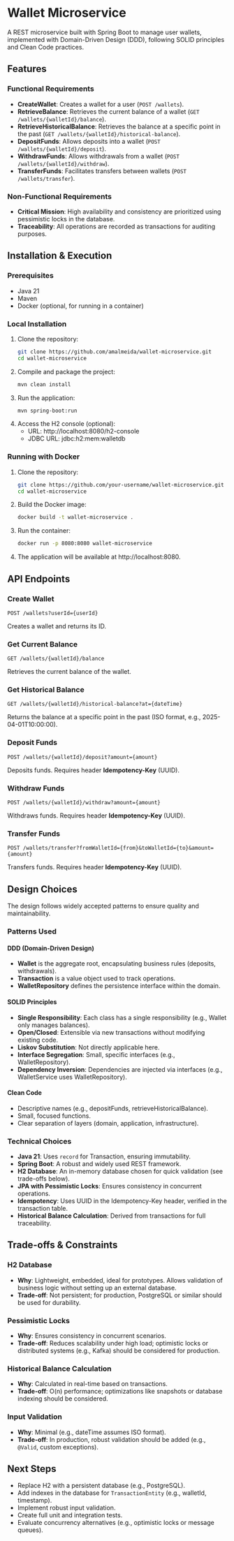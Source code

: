 # Wallet Microservice

A REST microservice built with Spring Boot to manage user wallets, implemented with Domain-Driven Design (DDD), following SOLID principles and Clean Code practices.

## Features

### Functional Requirements
- **CreateWallet**: Creates a wallet for a user (`POST /wallets`).
- **RetrieveBalance**: Retrieves the current balance of a wallet (`GET /wallets/{walletId}/balance`).
- **RetrieveHistoricalBalance**: Retrieves the balance at a specific point in the past (`GET /wallets/{walletId}/historical-balance`).
- **DepositFunds**: Allows deposits into a wallet (`POST /wallets/{walletId}/deposit`).
- **WithdrawFunds**: Allows withdrawals from a wallet (`POST /wallets/{walletId}/withdraw`).
- **TransferFunds**: Facilitates transfers between wallets (`POST /wallets/transfer`).

### Non-Functional Requirements
- **Critical Mission**: High availability and consistency are prioritized using pessimistic locks in the database.
- **Traceability**: All operations are recorded as transactions for auditing purposes.

## Installation & Execution

### Prerequisites
- Java 21
- Maven
- Docker (optional, for running in a container)

### Local Installation
1. Clone the repository:
   ```bash
   git clone https://github.com/amalmeida/wallet-microservice.git
   cd wallet-microservice
   ```
2. Compile and package the project:
   ```bash
   mvn clean install
   ```
3. Run the application:
   ```bash
   mvn spring-boot:run
   ```
4. Access the H2 console (optional):
    - URL: http://localhost:8080/h2-console
    - JDBC URL: jdbc:h2:mem:walletdb

### Running with Docker
1. Clone the repository:
   ```bash
   git clone https://github.com/your-username/wallet-microservice.git
   cd wallet-microservice
   ```
2. Build the Docker image:
   ```bash
   docker build -t wallet-microservice .
   ```
3. Run the container:
   ```bash
   docker run -p 8080:8080 wallet-microservice
   ```
4. The application will be available at http://localhost:8080.

## API Endpoints

### Create Wallet
```
POST /wallets?userId={userId}
```
Creates a wallet and returns its ID.

### Get Current Balance
```
GET /wallets/{walletId}/balance
```
Retrieves the current balance of the wallet.

### Get Historical Balance
```
GET /wallets/{walletId}/historical-balance?at={dateTime}
```
Returns the balance at a specific point in the past (ISO format, e.g., 2025-04-01T10:00:00).

### Deposit Funds
```
POST /wallets/{walletId}/deposit?amount={amount}
```
Deposits funds. Requires header **Idempotency-Key** (UUID).

### Withdraw Funds
```
POST /wallets/{walletId}/withdraw?amount={amount}
```
Withdraws funds. Requires header **Idempotency-Key** (UUID).

### Transfer Funds
```
POST /wallets/transfer?fromWalletId={from}&toWalletId={to}&amount={amount}
```
Transfers funds. Requires header **Idempotency-Key** (UUID).

## Design Choices

The design follows widely accepted patterns to ensure quality and maintainability.

### Patterns Used

#### DDD (Domain-Driven Design)
- **Wallet** is the aggregate root, encapsulating business rules (deposits, withdrawals).
- **Transaction** is a value object used to track operations.
- **WalletRepository** defines the persistence interface within the domain.

#### SOLID Principles
- **Single Responsibility**: Each class has a single responsibility (e.g., Wallet only manages balances).
- **Open/Closed**: Extensible via new transactions without modifying existing code.
- **Liskov Substitution**: Not directly applicable here.
- **Interface Segregation**: Small, specific interfaces (e.g., WalletRepository).
- **Dependency Inversion**: Dependencies are injected via interfaces (e.g., WalletService uses WalletRepository).

#### Clean Code
- Descriptive names (e.g., depositFunds, retrieveHistoricalBalance).
- Small, focused functions.
- Clear separation of layers (domain, application, infrastructure).

### Technical Choices
- **Java 21**: Uses `record` for Transaction, ensuring immutability.
- **Spring Boot**: A robust and widely used REST framework.
- **H2 Database**: An in-memory database chosen for quick validation (see trade-offs below).
- **JPA with Pessimistic Locks**: Ensures consistency in concurrent operations.
- **Idempotency**: Uses UUID in the Idempotency-Key header, verified in the transaction table.
- **Historical Balance Calculation**: Derived from transactions for full traceability.

## Trade-offs & Constraints

### H2 Database
- **Why**: Lightweight, embedded, ideal for prototypes. Allows validation of business logic without setting up an external database.
- **Trade-off**: Not persistent; for production, PostgreSQL or similar should be used for durability.

### Pessimistic Locks
- **Why**: Ensures consistency in concurrent scenarios.
- **Trade-off**: Reduces scalability under high load; optimistic locks or distributed systems (e.g., Kafka) should be considered for production.

### Historical Balance Calculation
- **Why**: Calculated in real-time based on transactions.
- **Trade-off**: O(n) performance; optimizations like snapshots or database indexing should be considered.

### Input Validation
- **Why**: Minimal (e.g., dateTime assumes ISO format).
- **Trade-off**: In production, robust validation should be added (e.g., `@Valid`, custom exceptions).

## Next Steps
- Replace H2 with a persistent database (e.g., PostgreSQL).
- Add indexes in the database for `TransactionEntity` (e.g., walletId, timestamp).
- Implement robust input validation.
- Create full unit and integration tests.
- Evaluate concurrency alternatives (e.g., optimistic locks or message queues).

